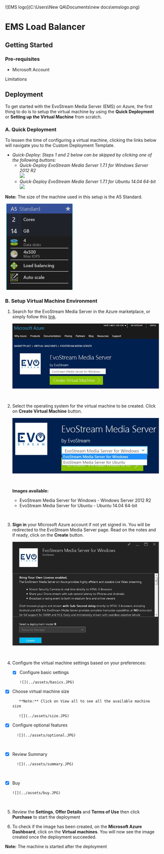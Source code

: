 ![EMS logo](C:\Users\New QA\Documents\new docs\emslogo.png)



# EMS Load Balancer



## Getting Started

### Pre-requisites

- Microsoft Account




Limitations







## Deployment

To get started with the EvoStream Media Server (EMS) on Azure, the first thing to do is to setup the virtual machine by using the **Quick Deployment** or **Setting up the Virtual Machine** from scratch. 



### A.	Quick Deployment

To lessen the time of configuring a virtual machine, clicking the links below will navigate you to the Custom Deployment Template.

- _Quick-Deploy: Steps 1 and 2 below can be skipped by clicking one of the following buttons:_  
  - _Quick-Deploy EvoStream Media Server 1.7.1 for Windows Server 2012 R2_  
    <a href="https://portal.azure.com/#create/Microsoft.Template/uri/https%3A%2F%2Fraw.githubusercontent.com%2FEvoStream%2Fevostream_addons%2Fmaster%2Fazure_templates%2Fems171_windows2012%2Fazuredeploy.json" target="_blank"><img src="http://azuredeploy.net/deploybutton.png"/></a>
  - _Quick-Deploy EvoStream Media Server 1.7.1 for Ubuntu 14.04 64-bit_  
    <a href="https://portal.azure.com/#create/Microsoft.Template/uri/https%3A%2F%2Fraw.githubusercontent.com%2FEvoStream%2Fevostream_addons%2Fmaster%2Fazure_templates%2Fems171_ubuntu1404%2Fazuredeploy.json" target="_blank"><img src="http://azuredeploy.net/deploybutton.png"/></a>


**Note:** The size of the machine used in this setup is the A5 Standard.

​	![](../assets/A5.JPG)





### B.	Setup Virtual Machine Environment

1. Search for the EvoStream Media Server in the Azure marketplace, or simply follow this [link](https://azure.microsoft.com/en-us/marketplace/partners/evostream-inc/evostream-media-server/).

   ![](../assets/homepage.JPG)

   ​

2. Select the operating system for the virtual machine to be created. Click on **Create Virtual Machine** button.

   ![](../assets/OSselect.jpg)

   ​

   **Images available:**

   - EvoStream Media Server for Windows - Windows Server 2012 R2
   - EvoStream Media Server for Ubuntu - Ubuntu 14.04 64-bit

   ​

3. **Sign in** your Microsoft Azure account if not yet signed in. You will be redirected to the EvoStream Media Server page.  Read on the notes and if ready, click on the **Create** button.

   ![](../assets/create_windows.JPG)

   ​

4. Configure the virtual machine settings based on your preferences:

   - [x] Configure basic settings

         ![](../assets/basics.JPG)


- [x] Choose virtual machine size

         **Note:** Click on View all to see all the available machine size

         ![](../assets/size.JPG)

- [x] Configure optional features

        ![](../assets/optional.JPG)

      ​

- [x] Review Summary

        ![](../assets/summary.JPG)

      ​

- [x] Buy

      ![](../assets/buy.JPG)

      ​

5. Review the **Settings**, **Offer Details** and **Terms of Use** then click **Purchase** to start the deployment

6. To check if the image has been created, on the **Microsoft Azure Dashboard**, click on the **Virtual machines**. You will now see the image created once the deployment succeeded.

**Note:** The machine is started after the deployment